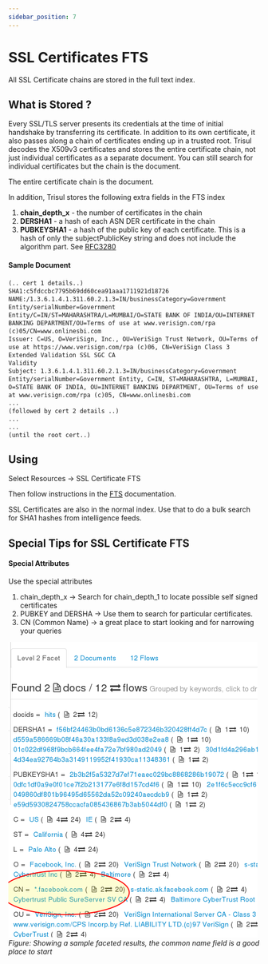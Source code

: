 ```yaml
---
sidebar_position: 7
---
```


# SSL Certificates FTS

All SSL Certificate chains are stored in the full text index.

## What is Stored ?

Every SSL/TLS server presents its credentials at the time of initial
handshake by transferring its certificate. In addition to its own
certificate, it also passes along a chain of certificates ending up in a
trusted root. Trisul decodes the X509v3 certificates and stores the
entire certificate chain, not just individual certificates as a separate
document. You can still search for individual certificates but the chain
is the document.

The entire certificate chain is the document.

In addition, Trisul stores the following extra fields in the FTS index

1. **chain_depth_x** - the number of certificates in the chain
2. **DERSHA1** - a hash of each ASN DER certificate in the chain
3. **PUBKEYSHA1** - a hash of the public key of each certificate. This
   is a hash of only the subjectPublicKey string and does not include
   the algorithm part. See
   [RFC3280](http://www.ietf.org/rfc/rfc3280.txt)

#### Sample Document

    (.. cert 1 details..)
    SHA1:c5fdccbc7795b69dd60cea91aaa1711921d18726
    NAME:/1.3.6.1.4.1.311.60.2.1.3=IN/businessCategory=Government Entity/serialNumber=Government Entity/C=IN/ST=MAHARASHTRA/L=MUMBAI/O=STATE BANK OF INDIA/OU=INTERNET BANKING DEPARTMENT/OU=Terms of use at www.verisign.com/rpa (c)05/CN=www.onlinesbi.com
    Issuer: C=US, O=VeriSign, Inc., OU=VeriSign Trust Network, OU=Terms of use at https://www.verisign.com/rpa (c)06, CN=VeriSign Class 3 Extended Validation SSL SGC CA
    Validity
    Subject: 1.3.6.1.4.1.311.60.2.1.3=IN/businessCategory=Government Entity/serialNumber=Government Entity, C=IN, ST=MAHARASHTRA, L=MUMBAI, O=STATE BANK OF INDIA, OU=INTERNET BANKING DEPARTMENT, OU=Terms of use at www.verisign.com/rpa (c)05, CN=www.onlinesbi.com
    ...
    (followed by cert 2 details ..)
    ...
    ...
    (until the root cert..)

## Using

Select Resources -\> SSL Certificate FTS

Then follow instructions in the [FTS](fts) documentation.

SSL Certificates are also in the normal index. Use that to do a bulk
search for SHA1 hashes from intelligence feeds.

## Special Tips for SSL Certificate FTS

#### Special Attributes

Use the special attributes

1. chain_depth_x -\> Search for chain_depth_1 to locate possible self
   signed certificates
2. PUBKEY and DERSHA -\> Use them to search for particular
   certificates.
3. CN (Common Name) -\> a great place to start looking and for
   narrowing your queries

![](images/ftss1.png)  
*Figure: Showing a sample faceted results, the common name field is a good place to start*

